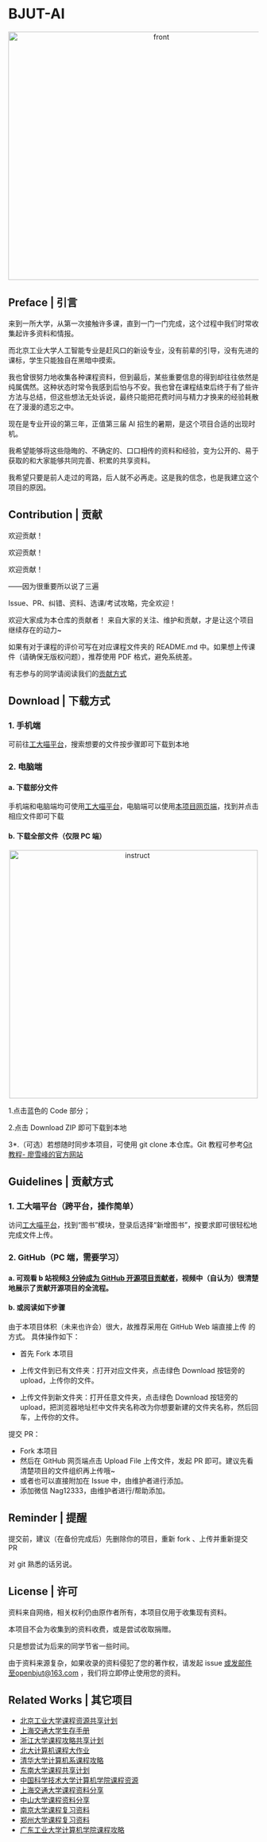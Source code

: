 # BJUT-AI

<div align="center">
    <!--<img src="https://s2.loli.net/2023/06/22/BAMsajNkq5V931c.png" alt="front" width="600" height="500">!-->
    <img src="https://thatwebsite.oss-cn-hongkong.aliyuncs.com/front1.png" alt="front" width="600" height="500">
</div>

## Preface | 引言

来到一所大学，从第一次接触许多课，直到一门一门完成，这个过程中我们时常收集起许多资料和情报。

而北京工业大学人工智能专业是赶风口的新设专业，没有前辈的引导，没有先进的课标，学生只能独自在黑暗中摸索。

我也曾很努力地收集各种课程资料，但到最后，某些重要信息的得到却往往依然是纯属偶然。这种状态时常令我感到后怕与不安。我也曾在课程结束后终于有了些许方法与总结，但这些想法无处诉说，最终只能把花费时间与精力才换来的经验耗散在了漫漫的遗忘之中。

现在是专业开设的第三年，正值第三届 AI 招生的暑期，是这个项目合适的出现时机。

我希望能够将这些隐晦的、不确定的、口口相传的资料和经验，变为公开的、易于获取的和大家能够共同完善、积累的共享资料。

我希望只要是前人走过的弯路，后人就不必再走。这是我的信念，也是我建立这个项目的原因。

## Contribution | 贡献

欢迎贡献！

欢迎贡献！

欢迎贡献！

——因为很重要所以说了三遍

Issue、PR、纠错、资料、选课/考试攻略，完全欢迎！

欢迎大家成为本仓库的贡献者！
来自大家的关注、维护和贡献，才是让这个项目继续存在的动力~

如果有对于课程的评价可写在对应课程文件夹的 README.md 中。如果想上传课件（请确保无版权问题），推荐使用 PDF 格式，避免系统差。

有志参与的同学请阅读我们的[贡献方式](#contribute)

## Download | 下载方式

### 1. 手机端

可前往[工大喵平台](https://xiaoyuancat.com/)，搜索想要的文件按步骤即可下载到本地

### 2. 电脑端

#### a. 下载部分文件

手机端和电脑端均可使用[工大喵平台](https://xiaoyuancat.com/)，电脑端可以使用[本项目网页端](https://open-bjut.github.io/BJUT-AI/)，找到并点击相应文件即可下载

#### b. 下载全部文件（仅限 PC 端）

<div align="center">
    <!--<img src="https://s2.loli.net/2023/06/22/nmkwgs1CZiAjMhe.jpg" alt="front" width="500" height="500"> !-->
    <img src="https://thatwebsite.oss-cn-hongkong.aliyuncs.com/%E4%B8%8B%E8%BD%BD%E9%A1%B9%E7%9B%AE%E6%8C%87%E5%8D%97.jpg" alt="instruct" width="500" height="500"> 
</div >

1.点击蓝色的 Code 部分；

2.点击 Download ZIP 即可下载到本地

3\*.（可选）若想随时同步本项目，可使用 git clone 本仓库。Git 教程可参考[Git 教程- 廖雪峰的官方网站](https://www.liaoxuefeng.com/wiki/896043488029600)

<a id="contribute"></a>

## Guidelines | 贡献方式

### 1. 工大喵平台（跨平台，操作简单）

访问[工大喵平台](https://xiaoyuancat.com/)，找到“图书”模块，登录后选择“新增图书”，按要求即可很轻松地完成文件上传。

### 2. GitHub（PC 端，需要学习）

#### a. 可观看 b 站视频[3 分钟成为 GitHub 开源项目贡献者](https://www.bilibili.com/video/BV1Fs4y1C7kS/?vd_source=0d0027b2a15be6333ab384009d32163d)，视频中（自认为）很清楚地展示了贡献开源项目的全流程。

#### b. 或阅读如下步骤

由于本项目体积（未来也许会）很大，故推荐采用在 GitHub Web 端直接上传 的方式。
具体操作如下：

- 首先 Fork 本项目

- 上传文件到已有文件夹：打开对应文件夹，点击绿色 Download 按钮旁的 upload，上传你的文件。

- 上传文件到新文件夹：打开任意文件夹，点击绿色 Download 按钮旁的 upload，把浏览器地址栏中文件夹名称改为你想要新建的文件夹名称，然后回车，上传你的文件。

提交 PR：

- Fork 本项目
- 然后在 GitHub 网页端点击 Upload File 上传文件，发起 PR 即可。建议先看清楚项目的文件组织再上传哦~
- 或者也可以直接附加在 Issue 中，由维护者进行添加。
- 添加微信 Nag12333，由维护者进行/帮助添加。

## Reminder | 提醒

提交前，建议（在备份完成后）先删除你的项目，重新 fork 、上传并重新提交 PR

对 git 熟悉的话另说。

## License | 许可

资料来自网络，相关权利仍由原作者所有，本项目仅用于收集现有资料。

本项目不会为收集到的资料收费，或是尝试收取捐赠。

只是想尝试为后来的同学节省一些时间。

由于资料来源复杂，如果收录的资料侵犯了您的著作权，请发起 issue 或发邮件至openbjut@163.com ，我们将立即停止使用您的资料。

## Related Works | 其它项目

- [北京工业大学课程资源共享计划](https://github.com/Nagi-ovo/BJUT-Helper)
- [上海交通大学生存手册](https://survivesjtu.gitbook.io/survivesjtumanual/)
- [浙江大学课程攻略共享计划](https://github.com/QSCTech/zju-icicles)
- [北大计算机课程大作业](https://github.com/tongtzeho/PKUCourse)
- [清华大学计算机系课程攻略](https://github.com/PKUanonym/REKCARC-TSC-UHT)
- [东南大学课程共享计划](https://github.com/zjdx1998/seucourseshare)
- [中国科学技术大学计算机学院课程资源](https://github.com/USTC-Resource/USTC-Course)
- [上海交通大学课程资料分享](https://github.com/CoolPhilChen/SJTU-Courses/)
- [中山大学课程资料分享](https://github.com/sysuexam/SYSU-Exam)
- [南京大学课程复习资料](https://github.com/idealclover/NJU-Review-Materials)
- [郑州大学课程复习资料](https://github.com/CooperNiu/ZZU-Courses-Resource)
- [广东工业大学计算机学院课程攻略](https://github.com/brenner8023/gdut-course)
